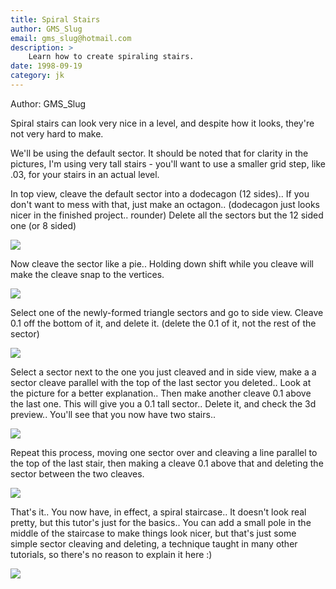```yaml
---
title: Spiral Stairs
author: GMS_Slug
email: gms_slug@hotmail.com
description: >
    Learn how to create spiraling stairs.
date: 1998-09-19
category: jk
---
```


Author: GMS\_Slug

Spiral stairs can look very nice in a level, and despite how it looks,
they're not very hard to make.  
  
We'll be using the default sector. It should be noted that for clarity
in the pictures, I'm using very tall stairs - you'll want to use a
smaller grid step, like .03, for your stairs in an actual level.  
  
In top view, cleave the default sector into a dodecagon (12 sides).. If
you don't want to mess with that, just make an octagon.. (dodecagon just
looks nicer in the finished project.. rounder) Delete all the sectors
but the 12 sided one (or 8 sided)  

![](spiral1.jpg)

  
Now cleave the sector like a pie.. Holding down shift while you cleave
will make the cleave snap to the vertices.  

![](spiral2.jpg)

  
Select one of the newly-formed triangle sectors and go to side view.
Cleave 0.1 off the bottom of it, and delete it. (delete the 0.1 of it,
not the rest of the sector)  

![](spiral3.jpg)

  
Select a sector next to the one you just cleaved and in side view, make
a a sector cleave parallel with the top of the last sector you deleted..
Look at the picture for a better explanation.. Then make another cleave
0.1 above the last one. This will give you a 0.1 tall sector.. Delete
it, and check the 3d preview.. You'll see that you now have two
stairs..  

![](spiral4.jpg)

  
Repeat this process, moving one sector over and cleaving a line parallel
to the top of the last stair, then making a cleave 0.1 above that and
deleting the sector between the two cleaves.  

![](spiral5.jpg)

  
That's it.. You now have, in effect, a spiral staircase.. It doesn't
look real pretty, but this tutor's just for the basics.. You can add a
small pole in the middle of the staircase to make things look nicer, but
that's just some simple sector cleaving and deleting, a technique taught
in many other tutorials, so there's no reason to explain it here :)  
  

![](spiral6.jpg)
